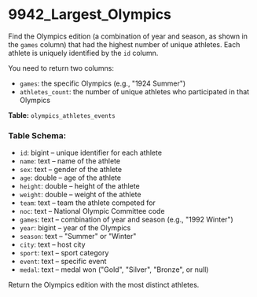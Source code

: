 # 9942_Largest_Olympics

Find the Olympics edition (a combination of year and season, as shown in the `games` column) that had the highest number of unique athletes. Each athlete is uniquely identified by the `id` column.

You need to return two columns:
- `games`: the specific Olympics (e.g., "1924 Summer")
- `athletes_count`: the number of unique athletes who participated in that Olympics

**Table:** `olympics_athletes_events`

### Table Schema:
- `id`: bigint – unique identifier for each athlete
- `name`: text – name of the athlete
- `sex`: text – gender of the athlete
- `age`: double – age of the athlete
- `height`: double – height of the athlete
- `weight`: double – weight of the athlete
- `team`: text – team the athlete competed for
- `noc`: text – National Olympic Committee code
- `games`: text – combination of year and season (e.g., "1992 Winter")
- `year`: bigint – year of the Olympics
- `season`: text – "Summer" or "Winter"
- `city`: text – host city
- `sport`: text – sport category
- `event`: text – specific event
- `medal`: text – medal won ("Gold", "Silver", "Bronze", or null)

Return the Olympics edition with the most distinct athletes.
